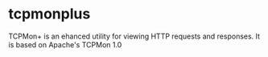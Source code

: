 # tcpmonplus
TCPMon+ is an ehanced utility for viewing HTTP requests and responses. It is based on Apache's TCPMon 1.0
